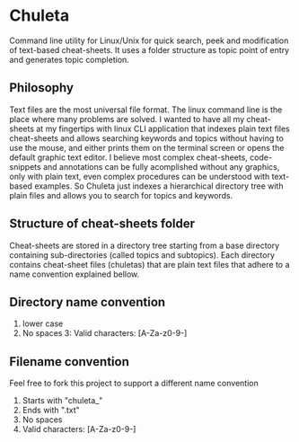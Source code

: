 # Chuleta
Command line utility for Linux/Unix for quick search, peek and modification of text-based cheat-sheets. It uses a folder structure as topic point of entry and generates topic completion.

## Philosophy

Text files are the most universal file format. The linux command line is the place where many problems are solved. I wanted to have all my cheat-sheets at my fingertips with linux CLI application that indexes plain text files cheat-sheets and allows searching keywords and topics without having to use the mouse, and either prints them on the terminal screen or opens the default graphic text editor. I believe most complex cheat-sheets, code-snippets and annotations can be fully acomplished without any graphics, only with plain text, even complex procedures can be understood with text-based examples. So Chuleta just indexes a hierarchical directory tree with plain files and allows you to search for topics and keywords.

## Structure of cheat-sheets folder

Cheat-sheets are stored in a directory tree starting from a base directory containing sub-directories (called topics and subtopics). Each directory contains cheat-sheet files (chuletas) that are plain text files that adhere to a name convention explained bellow.

## Directory name convention

1. lower case
2. No spaces
3: Valid characters: [A-Za-z0-9-]

## Filename convention

Feel free to fork this project to support a different name convention

1. Starts with "chuleta_"
2. Ends with ".txt"
3. No spaces
4. Valid characters: [A-Za-z0-9-]

